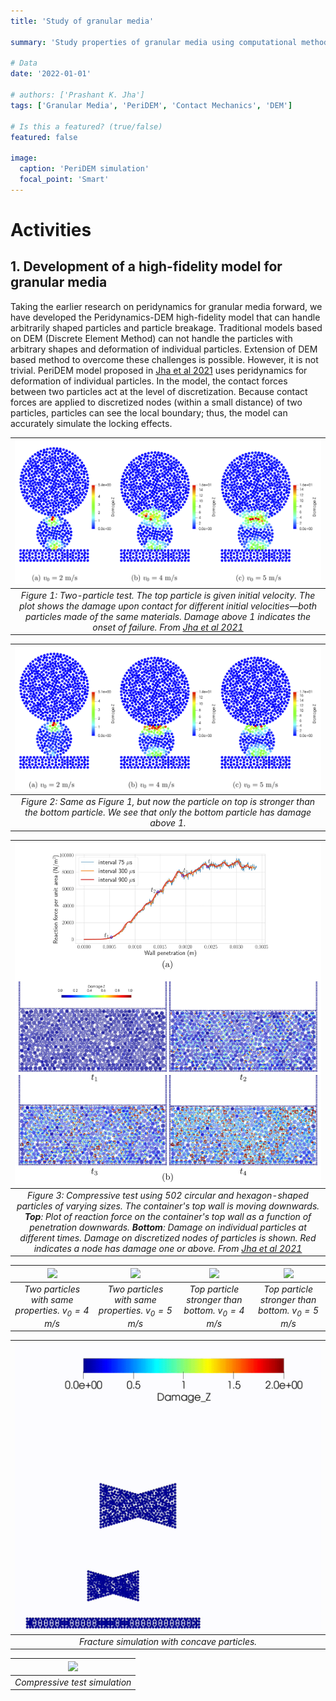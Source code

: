 ```yaml
---
title: 'Study of granular media'

summary: 'Study properties of granular media using computational methods'

# Data
date: '2022-01-01'

# authors: ['Prashant K. Jha']
tags: ['Granular Media', 'PeriDEM', 'Contact Mechanics', 'DEM']

# Is this a featured? (true/false)
featured: false

image:
  caption: 'PeriDEM simulation'
  focal_point: 'Smart'
---
```


# Activities

## 1. Development of a high-fidelity model for granular media

Taking the earlier research on peridynamics for granular media forward, we have developed the Peridynamics-DEM high-fidelity model that can handle arbitrarily shaped particles and particle breakage. Traditional models based on DEM (Discrete Element Method) can not handle the particles with arbitrary shapes and deformation of individual particles. Extension of DEM based method to overcome these challenges is possible. However, it is not trivial. PeriDEM model proposed in [Jha et al 2021](https://doi.org/10.1016/j.jmps.2021.104376) uses peridynamics for deformation of individual particles. In the model, the contact forces between two particles act at the level of discretization. Because contact forces are applied to discretized nodes (within a small distance) of two particles, particles can see the local boundary; thus, the model can accurately simulate the locking effects.

| ![](files/two_p_wall_fracture_m1_all.png) | 
| :---: | 
| *Figure 1: Two-particle test. The top particle is given initial velocity. The plot shows the damage upon contact for different initial velocities—both particles made of the same materials. Damage above 1 indicates the onset of failure. From [Jha et al 2021](https://doi.org/10.1016/j.jmps.2021.104376)* |

| ![](files/two_p_wall_fracture_m12_all.png) | 
| :---: | 
| *Figure 2: Same as Figure 1, but now the particle on top is stronger than the bottom particle. We see that only the bottom particle has damage above 1.* |

| ![](files/compressive_test_reaction_force_n500.jpg) | 
| :---: | 
| *Figure 3: Compressive test using 502 circular and hexagon-shaped particles of varying sizes. The container's top wall is moving downwards. **Top**: Plot of reaction force on the container's top wall as a function of penetration downwards. **Bottom**: Damage on individual particles at different times. Damage on discretized nodes of particles is shown. Red indicates a node has damage one or above. From [Jha et al 2021](https://doi.org/10.1016/j.jmps.2021.104376)* |


| ![](files/m1_t5.gif) | ![](files/m1_t6.gif) | ![](files/m12_t5.gif) | ![](files/m12_t6.gif) |
| :---: |:---: |:---: |:---: |
| *Two particles with same properties. $v_0 = 4$ m/s* | *Two particles with same properties. $v_0 = 5$ m/s* | *Top particle stronger than bottom. $v_0 = 4$ m/s* | *Top particle stronger than bottom. $v_0 = 5$ m/s* |


| ![](files/two_particle_wall_concave_diff_material_diff_size.gif) | 
| :---: | 
| *Fracture simulation with concave particles.* |

| ![](files/compressive_test.gif) | 
| :----: | 
| *Compressive test simulation* |
